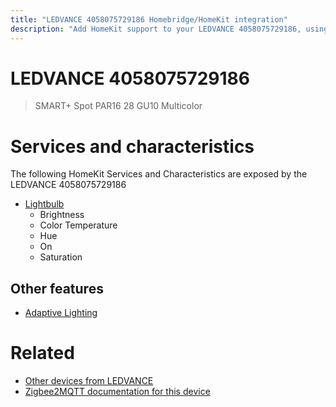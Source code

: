 ```yaml
---
title: "LEDVANCE 4058075729186 Homebridge/HomeKit integration"
description: "Add HomeKit support to your LEDVANCE 4058075729186, using Homebridge, Zigbee2MQTT and homebridge-z2m."
---
```

<!---
This file has been GENERATED using src/docgen/docgen.ts
DO NOT EDIT THIS FILE MANUALLY!
-->
# LEDVANCE 4058075729186
> SMART+ Spot PAR16 28 GU10 Multicolor


# Services and characteristics
The following HomeKit Services and Characteristics are exposed by
the LEDVANCE 4058075729186

* [Lightbulb](../../light.md)
  * Brightness
  * Color Temperature
  * Hue
  * On
  * Saturation

## Other features
* [Adaptive Lighting](../../light.md)

# Related
* [Other devices from LEDVANCE](../index.md#ledvance)
* [Zigbee2MQTT documentation for this device](https://www.zigbee2mqtt.io/devices/4058075729186.html)